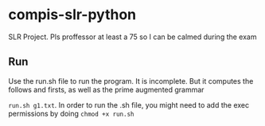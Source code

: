 # compis-slr-python
SLR Project. Pls proffessor at least a 75 so I can be calmed during the exam

## Run

Use the run.sh file to run the program. It is incomplete. But it computes the follows and firsts, as well as the prime augmented grammar

`run.sh g1.txt`. In order to run the .sh file, you might need to add the exec permissions by doing `chmod +x run.sh`
